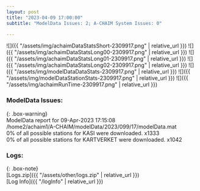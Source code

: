 ```yaml
---
layout: post
title: "2023-04-09 17:00:00"
subtitle: "ModelData Issues: 2; A-CHAIM System Issues: 0"

---
```


![]({{ "/assets/img/achaimDataStatsShort-2309917.png" | relative_url }})
![]({{ "/assets/img/achaimDataStatsLong00-2309917.png" | relative_url }})
![]({{ "/assets/img/achaimDataStatsLong01-2309917.png" | relative_url }})
![]({{ "/assets/img/achaimDataStatsLong02-2309917.png" | relative_url }})
![]({{ "/assets/img/modelDataDataStats-2309917.png" | relative_url }})
![]({{ "/assets/img/modelDataStationStats-2309917.png" | relative_url }})
![]({{ "/assets/img/achaimRunTime-2309917.png" | relative_url }})


### ModelData Issues:  
  
{: .box-warning}  
 ModelData report for 09-Apr-2023 17:15:08   
 /home2/achaim1/A-CHAIM/modelData/2023/099/17/modelData.mat   
 0% of all possible stations for KASI were downloaded. x1333   
 0% of all possible stations for KARTVERKET were downloaded. x1042   
  


### Logs:  
  
{: .box-note}  
[Logs.zip]({{ "/assets/other/logs.zip" | relative_url }})  
[Log Info]({{ "/logInfo" | relative_url }})  
